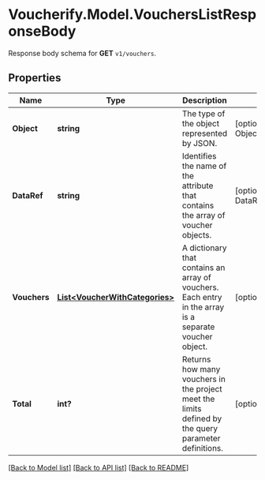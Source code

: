 # Voucherify.Model.VouchersListResponseBody
Response body schema for **GET** `v1/vouchers`.

## Properties

Name | Type | Description | Notes
------------ | ------------- | ------------- | -------------
**Object** | **string** | The type of the object represented by JSON. | [optional] [default to ObjectEnum.List]
**DataRef** | **string** | Identifies the name of the attribute that contains the array of voucher objects. | [optional] [default to DataRefEnum.Vouchers]
**Vouchers** | [**List&lt;VoucherWithCategories&gt;**](VoucherWithCategories.md) | A dictionary that contains an array of  vouchers. Each entry in the array is a separate voucher object. | [optional] 
**Total** | **int?** | Returns how many vouchers in the project meet the limits defined by the query parameter definitions. | [optional] 

[[Back to Model list]](../README.md#documentation-for-models) [[Back to API list]](../README.md#documentation-for-api-endpoints) [[Back to README]](../README.md)

